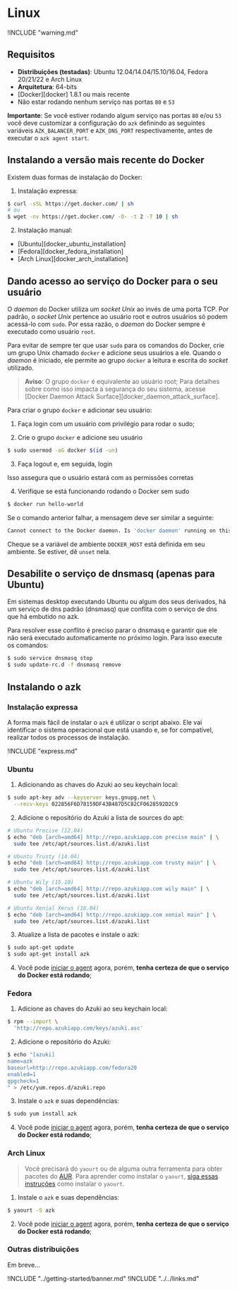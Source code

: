 # Linux

!INCLUDE "warning.md"

## Requisitos

* **Distribuições (testadas)**: Ubuntu 12.04/14.04/15.10/16.04, Fedora 20/21/22 e Arch Linux
* **Arquitetura**: 64-bits
* [Docker][docker] 1.8.1 ou mais recente
* Não estar rodando nenhum serviço nas portas `80` e `53`

**Importante**: Se você estiver rodando algum serviço nas portas `80` e/ou `53` você deve customizar a configuração do `azk` definindo as seguintes variáveis `AZK_BALANCER_PORT` e `AZK_DNS_PORT` respectivamente, antes de executar o `azk agent start`.

## Instalando a versão mais recente do Docker

Existem duas formas de instalação do Docker:

1. Instalação expressa:

  ```bash
  $ curl -sSL https://get.docker.com/ | sh
  # ou
  $ wget -nv https://get.docker.com/ -O- -t 2 -T 10 | sh
  ```

2. Instalação manual:

  - [Ubuntu][docker_ubuntu_installation]
  - [Fedora][docker_fedora_installation]
  - [Arch Linux][docker_arch_installation]

## Dando acesso ao serviço do Docker para o seu usuário

O _daemon_ do Docker utiliza um _socket Unix_ ao invés de uma porta TCP. Por padrão, o _socket Unix_ pertence ao usuário root e outros usuários só podem acessá-lo com `sudo`. Por essa razão, o _daemon_ do Docker sempre é executado como usuário `root`.

Para evitar de sempre ter que usar `sudo` para os comandos do Docker, crie um grupo Unix chamado `docker` e adicione seus usuários a ele. Quando o _daemon_ é iniciado, ele permite ao grupo `docker` a leitura e escrita do _socket_ utilizado.

> **Aviso**: O grupo `docker` é equivalente ao usuário root; Para detalhes sobre como isso impacta a segurança do seu sistema, acesse [Docker Daemon Attack Surface][docker_daemon_attack_surface].

Para criar o grupo `docker` e adicionar seu usuário:

1. Faça login com um usuário com privilégio para rodar o sudo;

2. Crie o grupo `docker` e adicione seu usuário

  ```bash
  $ sudo usermod -aG docker $(id -un)
  ```

3. Faça logout e, em seguida, login

  Isso assegura que o usuário estará com as permissões corretas

4. Verifique se está funcionando rodando o Docker sem sudo

  ```bash
  $ docker run hello-world
  ```

  Se o comando anterior falhar, a mensagem deve ser similar a seguinte:

  ```bash
  Cannot connect to the Docker daemon. Is 'docker daemon' running on this host?
  ```

  Cheque se a variável de ambiente `DOCKER_HOST` está definida em seu ambiente. Se estiver, dê `unset` nela.

## Desabilite o serviço de dnsmasq (apenas para Ubuntu)

Em sistemas desktop executando Ubuntu ou algum dos seus derivados, há um serviço
de dns padrão (dnsmasq) que conflita com o serviço de dns que há embutido no azk.

Para resolver esse conflito é preciso parar o dnsmasq e garantir que ele não
será executado automaticamente no próximo login. Para isso execute os comandos:

  ```bash
  $ sudo service dnsmasq stop
  $ sudo update-rc.d -f dnsmasq remove
  ```

## Instalando o azk

### Instalação expressa

A forma mais fácil de instalar o `azk` é utilizar o script abaixo. Ele vai identificar o sistema operacional que está usando e, se for compatível, realizar todos os processos de instalação.

!INCLUDE "express.md"

### Ubuntu

1. Adicionando as chaves do Azuki ao seu keychain local:

  ```bash
  $ sudo apt-key adv --keyserver keys.gnupg.net \
    --recv-keys 022856F6D78159DF43B487D5C82CF0628592D2C9
  ```

2. Adicione o repositório do Azuki a lista de sources do apt:

  ```bash
  # Ubuntu Precise (12.04)
  $ echo "deb [arch=amd64] http://repo.azukiapp.com precise main" | \
    sudo tee /etc/apt/sources.list.d/azuki.list

  # Ubuntu Trusty (14.04)
  $ echo "deb [arch=amd64] http://repo.azukiapp.com trusty main" | \
    sudo tee /etc/apt/sources.list.d/azuki.list

  # Ubuntu Wily (15.10)
  $ echo "deb [arch=amd64] http://repo.azukiapp.com wily main" | \
    sudo tee /etc/apt/sources.list.d/azuki.list

  # Ubuntu Xenial Xerus (16.04)
  $ echo "deb [arch=amd64] http://repo.azukiapp.com xenial main" | \
    sudo tee /etc/apt/sources.list.d/azuki.list
  ```

3. Atualize a lista de pacotes e instale o azk:

  ```bash
  $ sudo apt-get update
  $ sudo apt-get install azk
  ```

4. Você pode [iniciar o agent](../getting-started/starting-agent.md) agora, porém, **tenha certeza de que o serviço do Docker está rodando**;

### Fedora

1. Adicione as chaves do Azuki ao seu keychain local:

  ```bash
  $ rpm --import \
    'http://repo.azukiapp.com/keys/azuki.asc'
  ```

2. Adicione o repositório do Azuki:

  ```bash
  $ echo "[azuki]
  name=azk
  baseurl=http://repo.azukiapp.com/fedora20
  enabled=1
  gpgcheck=1
  " > /etc/yum.repos.d/azuki.repo
  ```

3. Instale o `azk` e suas dependências:

  ```bash
  $ sudo yum install azk
  ```

4. Você pode [iniciar o agent](../getting-started/starting-agent.md) agora, porém, **tenha certeza de que o serviço do Docker está rodando**;

### Arch Linux

> Você precisará do `yaourt` ou de alguma outra ferramenta para obter pacotes do [AUR](https://aur.archlinux.org/). Para aprender como instalar o `yaourt`, [siga essas instruções](https://archlinux.fr/yaourt-en) como instalar o `yaourt`.

1. Instale o `azk` e suas dependências:

  ```bash
  $ yaourt -S azk
  ```

2. Você pode [iniciar o agent](../getting-started/starting-agent.md) agora, porém, **tenha certeza de que o serviço do Docker está rodando**;

### Outras distribuições

Em breve...

!INCLUDE "../getting-started/banner.md"
!INCLUDE "../../links.md"
